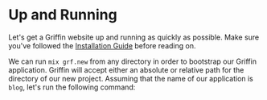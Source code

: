 # Up and Running

Let's get a Griffin website up and running as quickly as possible. Make sure you've followed the [Installation Guide](installation.html) before reading on.

We can run `mix grf.new` from any directory in order to bootstrap our Griffin application. Griffin will accept either an absolute or relative path for the directory of our new project. Assuming that the name of our application is `blog`, let's run the following command:

